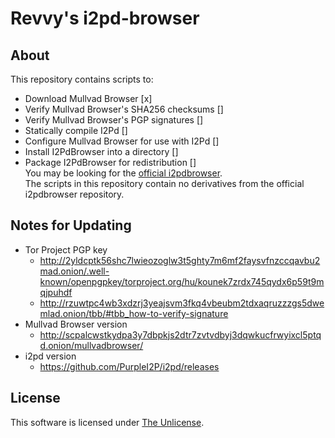 # Revvy's i2pd-browser
## About
This repository contains scripts to:
- Download Mullvad Browser [x]
- Verify Mullvad Browser's SHA256 checksums []
- Verify Mullvad Browser's PGP signatures []
- Statically compile I2Pd []
- Configure Mullvad Browser for use with I2Pd []
- Install I2PdBrowser into a directory []
- Package I2PdBrowser for redistribution []\
You may be looking for the [official i2pdbrowser](https://github.com/PurpleI2P/i2pdbrowser).\
The scripts in this repository contain no derivatives from the official i2pdbrowser repository.

## Notes for Updating
- Tor Project PGP key
	- http://2yldcptk56shc7lwieozoglw3t5ghty7m6mf2faysvfnzccqavbu2mad.onion/.well-known/openpgpkey/torproject.org/hu/kounek7zrdx745qydx6p59t9mqjpuhdf
	- http://rzuwtpc4wb3xdzrj3yeajsvm3fkq4vbeubm2tdxaqruzzzgs5dwemlad.onion/tbb/#tbb_how-to-verify-signature
- Mullvad Browser version
	- http://scpalcwstkydpa3y7dbpkjs2dtr7zvtvdbyj3dqwkucfrwyixcl5ptqd.onion/mullvadbrowser/
- i2pd version
	- https://github.com/PurpleI2P/i2pd/releases

## License
This software is licensed under [The Unlicense](https://unlicense.org/).
